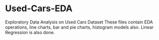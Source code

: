 # Used-Cars-EDA
Exploratory Data Analysis on Used Cars Dataset
These files contain EDA operations, line charts, bar and pie charts, histogram models also.
Linear Regression is also done.
